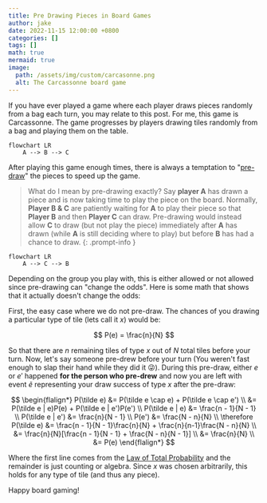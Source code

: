 ```yaml
---
title: Pre Drawing Pieces in Board Games
author: jake
date: 2022-11-15 12:00:00 +0800
categories: []
tags: []
math: true
mermaid: true
image:
  path: /assets/img/custom/carcasonne.png
  alt: The Carcassonne board game
---
```


If you have ever played a game where each player draws pieces randomly from a bag each turn, you may relate to this post. For me, this game is Carcassonne. The game progresses by players drawing tiles randomly from a bag and playing them on the table. 

```mermaid
flowchart LR
    A --> B --> C
```

After playing this game enough times, there is always a temptation to "[pre-draw](https://boardgamegeek.com/thread/332689/drawing-tiles-in-carcassonne)" the pieces to speed up the game. 

>What do I mean by pre-drawing exactly? Say **player A** has drawn a piece and is now taking time to play the piece on the board. Normally, **Player B & C** are patiently waiting for **A** to play their piece so that **Player B** and then **Player C** can draw. Pre-drawing would instead allow **C** to draw (but not play the piece) immediately after **A** has drawn (while **A** is still deciding where to play) but before **B** has had a chance to draw.
{: .prompt-info }

```mermaid
flowchart LR
    A --> C --> B
```

Depending on the group you play with, this is either allowed or not allowed since pre-drawing can "change the odds". Here is some math that shows that it actually doesn't change the odds:

First, the easy case where we do not pre-draw. The chances of you drawing a particular type of tile (lets call it $x$) would be:

$$
P(e) = \frac{n}{N}
$$

So that there are $n$ remaining tiles of type $x$ out of $N$ total tiles before your turn. Now, let's say someone pre-drew before your turn (You weren't fast enough to slap their hand while they did it 😜). During this pre-draw, either $e$ or $e'$ happened **for the person who pre-drew** and now you are left with event $\tilde e$ representing your draw success of type $x$ after the pre-draw:

$$
\begin{flalign*}
P(\tilde e) &= P(\tilde e \cap e) + P(\tilde e \cap e') \\
&= P(\tilde e | e)P(e) + P(\tilde e | e')P(e') \\
P(\tilde e | e) &= \frac{n - 1}{N - 1} \\
P(\tilde e | e') &= \frac{n}{N - 1} \\ 
P(e') &= \frac{N - n}{N} \\ 
\therefore P(\tilde e) &= \frac{n - 1}{N - 1}\frac{n}{N} + \frac{n}{n-1}\frac{N - n}{N} \\
&= \frac{n}{N}[\frac{n - 1}{N - 1} + \frac{N - n}{N - 1}] \\
&= \frac{n}{N} \\
&= P(e)
\end{flalign*}
$$

Where the first line comes from the [Law of Total Probability](https://en.wikipedia.org/wiki/Law_of_total_probability) and the remainder is just counting or algebra. Since $x$ was chosen arbitrarily, this holds for any type of tile (and thus any piece).

Happy board gaming!

